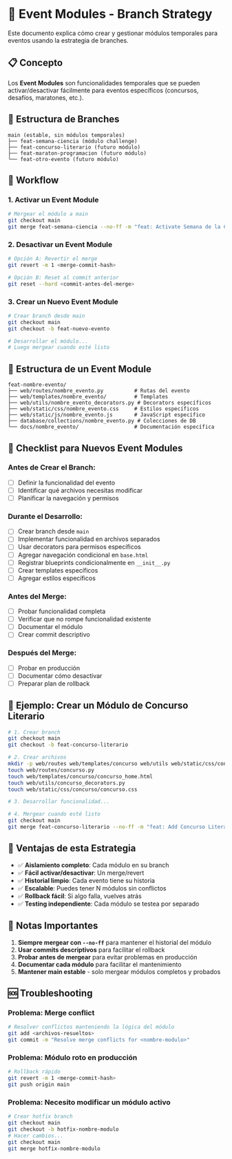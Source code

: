 # 🎯 Event Modules - Branch Strategy

Este documento explica cómo crear y gestionar módulos temporales para eventos usando la estrategia de branches.

## 📋 Concepto

Los **Event Modules** son funcionalidades temporales que se pueden activar/desactivar fácilmente para eventos específicos (concursos, desafíos, maratones, etc.).

## 🌳 Estructura de Branches

```
main (estable, sin módulos temporales)
├── feat-semana-ciencia (módulo challenge)
├── feat-concurso-literario (futuro módulo)
├── feat-maraton-programacion (futuro módulo)
└── feat-otro-evento (futuro módulo)
```

## 🚀 Workflow

### 1. **Activar un Event Module**
```bash
# Mergear el módulo a main
git checkout main
git merge feat-semana-ciencia --no-ff -m "feat: Activate Semana de la Ciencia module"
```

### 2. **Desactivar un Event Module**
```bash
# Opción A: Revertir el merge
git revert -m 1 <merge-commit-hash>

# Opción B: Reset al commit anterior
git reset --hard <commit-antes-del-merge>
```

### 3. **Crear un Nuevo Event Module**
```bash
# Crear branch desde main
git checkout main
git checkout -b feat-nuevo-evento

# Desarrollar el módulo...
# Luego mergear cuando esté listo
```

## 📁 Estructura de un Event Module

```
feat-nombre-evento/
├── web/routes/nombre_evento.py          # Rutas del evento
├── web/templates/nombre_evento/         # Templates
├── web/utils/nombre_evento_decorators.py # Decorators específicos
├── web/static/css/nombre_evento.css     # Estilos específicos
├── web/static/js/nombre_evento.js       # JavaScript específico
├── database/collections/nombre_evento.py # Colecciones de DB
└── docs/nombre_evento/                  # Documentación específica
```

## 🔧 Checklist para Nuevos Event Modules

### **Antes de Crear el Branch:**
- [ ] Definir la funcionalidad del evento
- [ ] Identificar qué archivos necesitas modificar
- [ ] Planificar la navegación y permisos

### **Durante el Desarrollo:**
- [ ] Crear branch desde `main`
- [ ] Implementar funcionalidad en archivos separados
- [ ] Usar decorators para permisos específicos
- [ ] Agregar navegación condicional en `base.html`
- [ ] Registrar blueprints condicionalmente en `__init__.py`
- [ ] Crear templates específicos
- [ ] Agregar estilos específicos

### **Antes del Merge:**
- [ ] Probar funcionalidad completa
- [ ] Verificar que no rompe funcionalidad existente
- [ ] Documentar el módulo
- [ ] Crear commit descriptivo

### **Después del Merge:**
- [ ] Probar en producción
- [ ] Documentar cómo desactivar
- [ ] Preparar plan de rollback

## 🎨 Ejemplo: Crear un Módulo de Concurso Literario

```bash
# 1. Crear branch
git checkout main
git checkout -b feat-concurso-literario

# 2. Crear archivos
mkdir -p web/routes web/templates/concurso web/utils web/static/css/concurso
touch web/routes/concurso.py
touch web/templates/concurso/concurso_home.html
touch web/utils/concurso_decorators.py
touch web/static/css/concurso/concurso.css

# 3. Desarrollar funcionalidad...

# 4. Mergear cuando esté listo
git checkout main
git merge feat-concurso-literario --no-ff -m "feat: Add Concurso Literario module"
```

## 🔄 Ventajas de esta Estrategia

- ✅ **Aislamiento completo**: Cada módulo en su branch
- ✅ **Fácil activar/desactivar**: Un merge/revert
- ✅ **Historial limpio**: Cada evento tiene su historia
- ✅ **Escalable**: Puedes tener N módulos sin conflictos
- ✅ **Rollback fácil**: Si algo falla, vuelves atrás
- ✅ **Testing independiente**: Cada módulo se testea por separado

## 📝 Notas Importantes

1. **Siempre mergear con `--no-ff`** para mantener el historial del módulo
2. **Usar commits descriptivos** para facilitar el rollback
3. **Probar antes de mergear** para evitar problemas en producción
4. **Documentar cada módulo** para facilitar el mantenimiento
5. **Mantener main estable** - solo mergear módulos completos y probados

## 🆘 Troubleshooting

### **Problema: Merge conflict**
```bash
# Resolver conflictos manteniendo la lógica del módulo
git add <archivos-resueltos>
git commit -m "Resolve merge conflicts for <nombre-modulo>"
```

### **Problema: Módulo roto en producción**
```bash
# Rollback rápido
git revert -m 1 <merge-commit-hash>
git push origin main
```

### **Problema: Necesito modificar un módulo activo**
```bash
# Crear hotfix branch
git checkout main
git checkout -b hotfix-nombre-modulo
# Hacer cambios...
git checkout main
git merge hotfix-nombre-modulo
```
